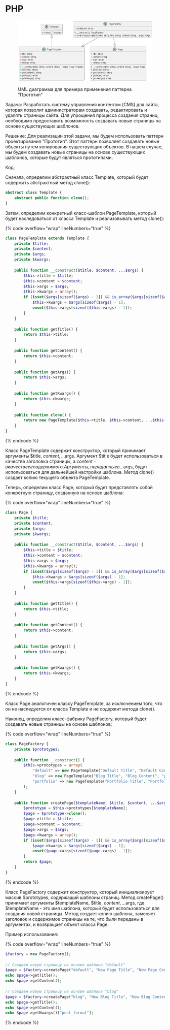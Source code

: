 # PHP

<figure><img src="../../../../../.gitbook/assets/image (1) (1) (1) (1) (1) (1) (1) (1) (1) (1) (1) (1) (1) (1) (1) (1) (1) (1) (1) (1) (1) (2).png" alt=""><figcaption><p>UML диаграмма для примера применения паттерна "Прототип"</p></figcaption></figure>

Задача: Разработать систему управления контентом (CMS) для сайта, которая позволит администраторам создавать, редактировать и удалять страницы сайта. Для упрощения процесса создания страниц, необходимо предоставить возможность создавать новые страницы на основе существующих шаблонов.

Решение: Для реализации этой задачи, мы будем использовать паттерн проектирования "Прототип". Этот паттерн позволяет создавать новые объекты путем копирования существующих объектов. В нашем случае, мы будем создавать новые страницы на основе существующих шаблонов, которые будут являться прототипами.

Код:

Сначала, определим абстрактный класс Template, который будет содержать абстрактный метод clone():

```php
abstract class Template {
    abstract public function clone();
}

```

Затем, определим конкретный класс-шаблон PageTemplate, который будет наследоваться от класса Template и реализовывать метод clone():

{% code overflow="wrap" lineNumbers="true" %}
```php
class PageTemplate extends Template {
    private $title;
    private $content;
    private $args;
    private $kwargs;

    public function __construct($title, $content, ...$args) {
        $this->title = $title;
        $this->content = $content;
        $this->args = $args;
        $this->kwargs = array();
        if (isset($args[sizeof($args) - 1]) && is_array($args[sizeof($args) - 1])) {
            $this->kwargs = $args[sizeof($args) - 1];
            unset($this->args[sizeof($this->args) - 1]);
        }
    }

    public function getTitle() {
        return $this->title;
    }

    public function getContent() {
        return $this->content;
    }

    public function getArgs() {
        return $this->args;
    }

    public function getKwargs() {
        return $this->kwargs;
    }

    public function clone() {
        return new PageTemplate($this->title, $this->content, ...$this->args);
    }
}

```
{% endcode %}

Класс PageTemplate содержит конструктор, который принимает аргументы $title, $content, ...$args. Аргумент $title будет использоваться в качестве заголовка страницы, а $content - в качестве ее содержимого. Аргументы, переданные в ...$args, будут использоваться для дальнейшей настройки шаблона. Метод clone() создает копию текущего объекта PageTemplate.

Теперь, определим класс Page, который будет представлять собой конкретную страницу, созданную на основе шаблона:

{% code overflow="wrap" lineNumbers="true" %}
```php
class Page {
    private $title;
    private $content;
    private $args;
    private $kwargs;

    public function __construct($title, $content, ...$args) {
        $this->title = $title;
        $this->content = $content;
        $this->args = $args;
        $this->kwargs = array();
        if (isset($args[sizeof($args) - 1]) && is_array($args[sizeof($args) - 1])) {
            $this->kwargs = $args[sizeof($args) - 1];
            unset($this->args[sizeof($this->args) - 1]);
        }
    }

    public function getTitle() {
        return $this->title;
    }

    public function getContent() {
        return $this->content;
    }

    public function getArgs() {
        return $this->args;
    }

    public function getKwargs() {
        return $this->kwargs;
    }
}

```
{% endcode %}

Класс Page аналогичен классу PageTemplate, за исключением того, что он не наследуется от класса Template и не содержит метода clone().

Наконец, определим класс-фабрику PageFactory, который будет создавать новые страницы на основе шаблонов:

{% code overflow="wrap" lineNumbers="true" %}
```php
class PageFactory {
    private $prototypes;

    public function __construct() {
        $this->prototypes = array(
            "default" => new PageTemplate("Default Title", "Default Content"),
            "blog" => new PageTemplate("Blog Title", "Blog Content", "post_format" => "standard"),
            "portfolio" => new PageTemplate("Portfolio Title", "Portfolio Content", "num_columns" => 3),
        );
    }

    public function createPage($templateName, $title, $content, ...$args) {
        $prototype = $this->prototypes[$templateName];
        $page = $prototype->clone();
        $page->title = $title;
        $page->content = $content;
        $page->args = $args;
        $page->kwargs = array();
        if (isset($args[sizeof($args) - 1]) && is_array($args[sizeof($args) - 1])) {
            $page->kwargs = $args[sizeof($args) - 1];
            unset($page->args[sizeof($page->args) - 1]);
        }
        return $page;
    }
}

```
{% endcode %}

Класс PageFactory содержит конструктор, который инициализирует массив $prototypes, содержащий шаблоны страниц. Метод createPage() принимает аргументы $templateName, $title, $content, ...$args, где $templateName - это имя шаблона, который будет использоваться для создания новой страницы. Метод создает копию шаблона, заменяет заголовок и содержимое страницы на те, что были переданы в аргументах, и возвращает объект класса Page.

Пример использования:

{% code overflow="wrap" lineNumbers="true" %}
```php
$factory = new PageFactory();

// Создаем новую страницу на основе шаблона "default"
$page = $factory->createPage("default", "New Page Title", "New Page Content");
echo $page->getTitle();
echo $page->getContent();

// Создаем новую страницу на основе шаблона "blog"
$page = $factory->createPage("blog", "New Blog Title", "New Blog Content", "post_format" => "gallery");
echo $page->getTitle();
echo $page->getContent();
echo $page->getKwargs()["post_format"];

```
{% endcode %}
